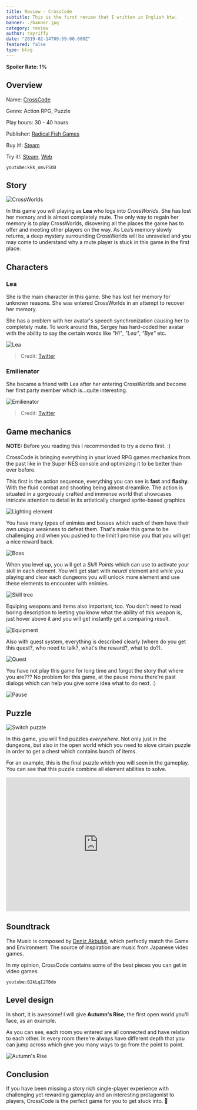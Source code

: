 ```yaml
---
title: Review - CrossCode
subtitle: This is the first review that I written in English btw.
banner: ./banner.jpg
category: review
author: rayriffy
date: "2019-02-14T09:59:00.000Z"
featured: false
type: blog
---
```


**Spoiler Rate: 1%**

## Overview

Name: [CrossCode](http://cross-code.com)

Genre: Action RPG, Puzzle

Play hours: 30 - 40 hours

Publisher: [Radical Fish Games](http://www.radicalfishgames.com/)

Buy it!: [Steam](https://store.steampowered.com/app/368340/)

Try it!: [Steam](https://store.steampowered.com/app/368340/), [Web](http://cross-code.com/en/start)

`youtube:kkk_omvFSOU`

## Story

![CrossWorlds](20190214131216_1.jpg)

In this game you will playing as **Lea** who logs into *CrossWorlds*. She has lost her memory and is almost completely mute. The only way to regain her memory is to play CrossWorlds, disovering all the places the game has to offer and meeting other players on the way. As Lea’s memory slowly returns, a deep mystery surrounding CrossWorlds will be unraveled and you may come to understand why a mute player is stuck in this game in the first place.

## Characters

### Lea

She is the main character in this game. She has lost her memory for unknown reasons. She was entered CrossWorlds in an attempt to recover her memory.

She has a problem with her avatar's speech synchronization causing her to completely mute. To work around this, Sergey has hard-coded her avatar with the ability to say the certain words like *"Hi"*, *"Lea"*, *"Bye"* etc.

![Lea](IMG_2276.jpg)

> Credit: [Twitter](https://twitter.com/abitofBaileys/status/814102299610140672)

### Emilienator

She became a friend with Lea after her entering CrossWorlds and become her first party member which is...quite interesting.

![Emilienator](IMG_2278.jpg)

> Credit: [Twitter](https://twitter.com/RadicalFishGame/status/896879223553507328)

## Game mechanics

**NOTE:** Before you reading this I recommended to try a demo first. :)

CrossCode is bringing everything in your loved RPG games mechanics from the past like in the Super NES console and optimizing it to be better than ever before.

This first is the action sequence, everything you can see is **fast** and **flashy**. With the fluid combat and shooting being almost dreamlike. The action is situated in a gorgeously crafted and immense world that showcases intricate attention to detail in its artistically charged sprite-based graphics

![Lighting element](16f83cd867b5.gif)

You have many types of enimies and bosses which each of them have their own *unique* weakness to defeat them. That's make this game to be challenging and when you pushed to the limit I promise you that you will get a nice reward back.

![Boss](0-00-ice-punch.gif)

When you level up, you will get a *Skill Points* which can use to activate your skill in each element. You will get start with *neural* element and while you playing and clear each dungeons you will unlock more element and use these elements to encounter with enimies.

![Skill tree](20190214135546_1.jpg)

Equiping weapons and items also important, too. You don't need to read boring description to leeting you know what the ability of this weapon is, just hover above it and you will get instantly get a comparing result.

![Equipment](20190214131301_1.jpg)

Also with quest system, everything is described clearly (where do you get this quest?, who need to talk?, what's the reward?, what to do?).

![Quest](20190214131420_1.jpg)

You have not play this game for long time and forgot the story that where you are??? No problem for this game, at the pause menu there're past dialogs which can help you give some idea what to do next. :)

![Pause](20190214131502_1.jpg)

## Puzzle

![Switch puzzle](3-uber-bounce-switch-puzzle-2.png)

In this game, you will find puzzles *everywhere*. Not only just in the dungeons, but also in the open world which you need to slove cirtain puzzle in order to get a chest which contains bunch of items.

For an example, this is the final puzzle which you will seen in the gameplay. You can see that this puzzle combine all element abilities to solve.

<iframe src="https://www.facebook.com/plugins/video.php?href=https%3A%2F%2Fwww.facebook.com%2Frayriffy%2Fvideos%2F957738111080272%2F&show_text=0&width=560" width="500" height="364" style="border:none;overflow:hidden" scrolling="no" frameborder="0" allowTransparency="true" allowFullScreen="true"></iframe>

## Soundtrack

The Music is composed by [Deniz Akbulut](https://twitter.com/interovgm), which perfectly match the Game and Environment. The source of inspiration are music from Japanese video games.

In my opinion, CrossCode contains some of the best pieces you can get in video games.

`youtube:B2kLqI2TBdo`

## Level design

In short, it is awesome! I will give **Autumn's Rise**, the first open world you'll face, as an example.

As you can see, each room you entered are all connected and have relation to each other. In every room there're always have different depth that you can jump across which give you many ways to go from the point to point.

![Autumn's Rise](authmn-rise.jpg)

## Conclusion

If you have been missing a story rich single-player experience with challenging yet rewarding gameplay and an interesting protagonist  to players, CrossCode is the perfect game for you to get stuck into. 🌹
